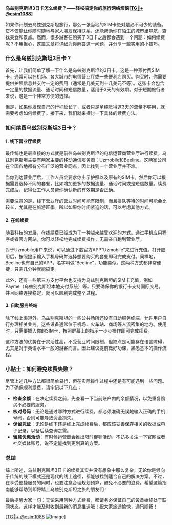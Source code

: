 **乌兹别克斯坦3日卡怎么续费？——轻松搞定你的旅行网络烦恼[[TG💪+ @esim1088](https://t.me/s/esim1088)]**

如果你计划去乌兹别克斯坦旅行，那么一张当地的SIM卡绝对是必不可少的装备。它不仅能让你随时随地与家人朋友保持联系，还能帮助你在陌生的城市里导航、查找美食和景点。然而，很多游客在购买了3日卡之后都会遇到一个问题：如何续费呢？不用担心，这篇文章将详细为你解答这一问题，并分享一些实用的小技巧。

### 什么是乌兹别克斯坦3日卡？

首先，让我们简单了解一下什么是乌兹别克斯坦的3日卡。这是一种预付费SIM卡，通常可以在机场、各大城市的电信营业厅或一些便利店购买。购买时，你需要提供护照信息并支付一定的费用（通常是几美元到十几美元不等）。这张卡会包含一定量的数据流量、通话时间和短信数量，适用于3天的有效期。对于短期旅行者来说，这是一个非常方便的选择。

但是，如果你发现自己的行程延长了，或者只是单纯觉得这3天的流量不够用，就需要考虑如何续费了。接下来，我们就来探讨一下具体的续费方法。

### 如何续费乌兹别克斯坦3日卡？

#### 1. 线下营业厅续费

最传统也是最直接的方式就是前往乌兹别克斯坦的电信运营商营业厅进行续费。乌兹别克斯坦主要有两家主要的移动通信服务商：Uzmobile和Beeline。这两家公司在全国各地都有分布广泛的营业网点，因此找到一个营业厅并不难。

当你到达营业厅后，工作人员会要求你出示护照以及原有的SIM卡。然后你可以根据需要选择不同的套餐，比如增加更多的数据流量、通话时间或是短信数量。续费完成后，记得让工作人员帮你确认新的有效期是否正确。

需要注意的是，线下营业厅的营业时间可能有限制，而且排队等待的时间可能会比较长，尤其是在旅游旺季。所以如果你时间紧迫的话，可以考虑其他方式。

#### 2. 在线续费

随着科技的发展，在线续费已经成为了一种越来越受欢迎的方式。通过手机应用程序或者官方网站，你可以轻松地完成续费操作，无需亲自跑到营业厅。

对于Uzmobile用户来说，可以通过下载官方APP“Uzmobile”来进行充值。打开应用后，按照提示输入手机号码并选择想要购买的套餐即可完成支付。同样地，Beeline也有自己的APP，名字叫做“Beeline”，功能类似。这两种方式都非常便捷，只需几分钟就能搞定。

此外，还有一些第三方支付平台也支持为乌兹别克斯坦的SIM卡充值，例如Payme（乌兹别克斯坦本地支付系统）等。只要确保你的银行卡支持国际交易，并且网络连接稳定，就可以顺利完成整个过程。

#### 3. 自助服务终端

除了线上渠道外，乌兹别克斯坦的一些公共场所还设有自助服务终端，允许用户自行办理相关业务。这些设备通常位于机场、火车站、商场等人流密集的地方。使用时，只需要插入你的SIM卡，按照屏幕上的指示一步步操作即可完成续费。

这种方法的优势在于灵活性高，不受营业时间限制，但缺点是可能存在语言障碍，尤其是对于英语水平一般的游客而言。因此建议提前做好功课，熟悉基本的操作流程。

### 小贴士：如何避免续费失败？

尽管上述几种方法都很简单易行，但在实际操作过程中还是有可能遇到一些问题。为了确保顺利续费，请牢记以下几点：

- **检查余额**：在决定续费之前，先查看一下当前账户内的余额情况，以免重复购买不必要的服务。
- **核对号码**：无论是通过哪种方式进行续费，都必须准确无误地输入正确的手机号码，否则可能导致资金损失。
- **保留凭证**：无论是线下还是线上完成续费后，都应该妥善保存相关的收据或电子记录，以备后续查询之需。
- **留意优惠活动**：有时候运营商会推出限时促销活动，不妨多关注一下官网或者社交媒体账号，说不定能找到更划算的方案。

### 总结

综上所述，乌兹别克斯坦3日卡的续费其实并没有想象中那么复杂。无论你是倾向于传统的线下模式还是现代的线上途径，都能够找到适合自己的解决方案。不过，在享受便捷服务的同时，也要注意合理规划预算，避免不必要的浪费。希望这篇指南能够帮助到即将踏上乌兹别克斯坦之旅的朋友们！

最后提醒大家一句：无论采用何种方式续费，都请务必保证自己的设备始终处于联网状态，这样才能及时收到最新的消息推送哦！祝大家旅途愉快，通讯顺畅！

[[TG💪+ @esim1088](https://t.me/s/esim1088) ![Image](https://i.postimg.cc/4NQfJmqS/Snipaste-2025-05-13-00-14-12.png)]